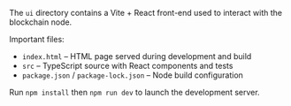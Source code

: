 The `ui` directory contains a Vite + React front-end used to interact with the blockchain node.

Important files:
- `index.html` – HTML page served during development and build
- `src` – TypeScript source with React components and tests
- `package.json` / `package-lock.json` – Node build configuration

Run `npm install` then `npm run dev` to launch the development server.
